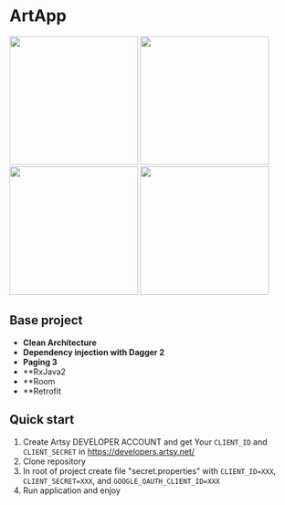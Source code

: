 # ArtApp
<img src="screenshots/Screenshot_20201221-164359_ArtApp.jpg" width="225"></img>
<img src="screenshots/Screenshot_20201221-164443_ArtApp.jpg" width="225"></img>
<img src="screenshots/Screenshot_20201221-164505_ArtApp.jpg" width="225"></img>
<img src="screenshots/Screenshot_20201221-164530_ArtApp.jpg" width="225"></img>

## Base project
- **Clean Architecture**
- **Dependency injection with Dagger 2**
- **Paging 3**
- **RxJava2
- **Room
- **Retrofit

## Quick start
1. Create Artsy DEVELOPER ACCOUNT and get Your `CLIENT_ID` and `CLIENT_SECRET` in https://developers.artsy.net/
2. Clone repository
3. In root of project create file "secret.properties" with `CLIENT_ID=XXX`, `CLIENT_SECRET=XXX`, and `GOOGLE_OAUTH_CLIENT_ID=XXX`
4. Run application and enjoy